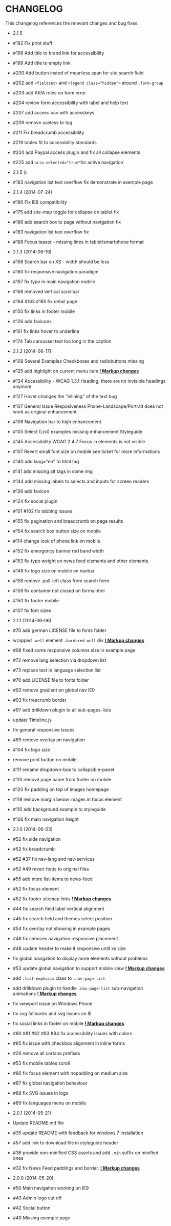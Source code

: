 CHANGELOG
=========

This changelog references the relevant changes and bug fixes.

* 2.1.5
 * #182 Fix print stuff
 * #198 Add title to brand link for accessibility
 * #199 Add title to empty link
 * #200 Add button insted of meanless span for site search field
 * #202 add `<fieldset>` and `<legend class="hidden">` around `.form-group`
 * #203 add ARIA roles on form error
 * #204 review form accessibility with label and help text
 * #207 add access nav with accesskeys
 * #209 remove useless br tag
 * #211 Fix breadcrumb accessibility
 * #219 tables fit to accessbility standards
 * #224 add Paypal access plugin and fix all collapse elements
 * #225 add `aria-selected="true"`for active navigation`

* 2.1.5 ()
 * #183 navigation list text overflow fix demonstrate in exemple page

* 2.1.4 (2014-07-24)
 * #190 Fix IE8 compatibility
 * #175 add site-map toggle for collapse on tablet fix
 * #186 add search box to page without navigation fix
 * #183 navigation list text overflow fix
 * #188 Focus teaser - missing lines in tablet/smartphone format

* 2.1.3 (2014-06-19)
 * #158 Search bar on XS - width should be less
 * #160 fix responsive navigation paradigm
 * #167 fix typo in main navigation mobile
 * #168 removed vertical scrollbar
 * #164 #163 #165 fix detail page
 * #150 fix links in footer mobile
 * #126 add favicons
 * #161 fix links hover to underline
 * #174 Tab caroussel text too long in the caption

* 2.1.2 (2014-06-17)
 * #109 Several Examples Checkboxes and radiobuttons missing
 * #125 add highlight on current menu item [**! Markup changes**](http://adminch.antistatique.net/navigation_modules_-_hierarchical_navigation.html#a-globalnavigation)
 * #134 Accessibility - WCAG 1.3.1 Heading, there are no invisible headings anymore
 * #127 Hover changes the "inlining" of the text bug
 * #107 General Issue Resposiveness Phone-Landscape/Portrait does not work as original enhancement
 * #106 Navigation bar to high enhancement
 * #105 Select (List) examples missing enhancement Styleguide
 * #145 Accessibility WCAG 2.4.7 Focus in elements is not visible
 * #107 Revert small font size on mobile see ticket for more informations
 * #140 add lang="en" to html tag
 * #141 add missing alt tags in some img
 * #144 add missing labels to selects and inputs for screen readers
 * #126 add favicon
 * #124 fix social plugin
 * #101 #102 fix tabbing issues
 * #155 fix pagination and breadcrumb on page results
 * #154 fix search box button size on mobile
 * #114 change look of phone link on mobile
 * #152 fix emergency banner red band width
 * #153 fix typo weight on news feed elements and other elements
 * #148 fix logo size on mobile on navbar
 * #158 remove .pull-left class from search form
 * #159 fix container not closed on forms.html
 * #150 fix footer mobile
 * #107 fix font sizes

* 2.1.1 (2014-06-06)
 * #70 add german LICENSE file to fonts folder
 * wrapped `.well` element  `.bordered-well` div [**! Markup changes**](http://adminch.antistatique.net/content_modules_-_teaser.html#f-person-teaser)
 * #98 fixed some responsive columns size in example page
 * #72 remove lang selection via dropdown list
 * #73 replace text in language selection list
 * #70 add LICENSE file to fonts folder
 * #93 remove gradient on global nav IE9
 * #93 fix treecrumb border
 * #97 add drilldown plugin to all sub-pages-lists
 * update Timeline.js
 * fix general responsive issues
 * #69 remove overlay on navigation
 * #104 fix logo size
 * remove print button on mobile
 * #111 rename dropdown-box to collapsible-panel
 * #113 remove page name from footer on mobile
 * #120 fix padding on top of images homepage
 * #119 remove margin below images in focus element
 * #110 add background example to styleguide
 * #106 fix main navigation height


* 2.1.0 (2014-06-03)
 * #52 fix side navigation
 * #52 fix breadcrumb
 * #52 #37 fix nav-lang and nav-services
 * #52 #49 revert fonts to original files
 * #55 add more list-items to news-feed
 * #52 fix focus element
 * #52 fix footer sitemap links [**! Markup changes**](http://adminch.antistatique.net/navigation_modules_-_footer.html#a-site-map)
 * #44 fix search field label vertical alignment
 * #45 fix search field and themes select position
 * #54 fix overlay not showing in example pages
 * #48 fix services navigation responsive placement
 * #48 update header to make it responsive until xs size
 * fix global navigation to display more elements without problems
 * #53 update global navigation to support mobile view [**! Markup changes**](http://adminch.antistatique.net/navigation_modules_-_hierarchical_navigation.html#a-globalnavigation)
 * add `.list-emphasis` class to `.nav-page-list`
 * add drilldown plugin to handle `.nav-page-list` sub-navigation animations [**! Markup changes**](http://adminch.antistatique.net/navigation_modules_-_hierarchical_navigation.html#a-globalnavigation)
 * fix viewport issue on Windows Phone
 * fix svg fallbacks and svg issues on IE
 * fix social links in footer on mobile [**! Markup changes**](http://adminch.antistatique.net/navigation_modules_-_footer.html#b-social-media)
 * #80 #81 #82 #83 #84 fix accessibility issues with colors
 * #85 fix issue with checkbox alignment in inline forms
 * #26 remove all cortana prefixes
 * #53 fix mobile tables scroll
 * #86 fix focus element with nopadding on medium size
 * #87 fix global navigation behaviour
 * #88 fix SVG issues in logo
 * #89 fix languages menu on mobile


* 2.0.1 (2014-05-21)
 * Update README.md file
 * #35 update README with feedback for windows 7 installation
 * #57 add link to download file in styleguide header
 * #36 provide non-minified CSS assets and add `.min` suffix on minified ones
 * #32 fix News Feed paddings and border. [**! Markup changes**](http://adminch.antistatique.net/content_modules_-_teaser.html#b-news)


* 2.0.0 (2014-05-20)
 * #50 Main navigation working on IE9
 * #43 Admin logo cut off
 * #42 Social button
 * #40 Missing exemple page
